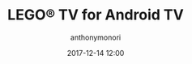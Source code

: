---
title: LEGO® TV for Android TV
layout: post
date: 2017-12-14 12:00
headerImage: false
tag: projects
projects: true
hidden: true
blog: false
star: false
category: project
author: anthonymonori
description: A video watching experience for the big screen - available on Amazon Fire TV and Android TV devices. Lead developer on the Android team.
redirect_to: https://play.google.com/store/apps/details?id=com.lego.legotv.tv
---